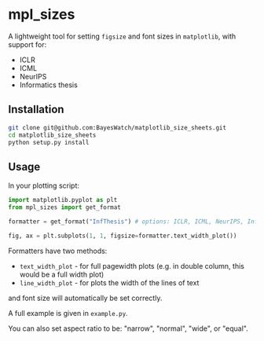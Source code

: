 # mpl_sizes

A lightweight tool for setting `figsize` and font sizes in `matplotlib`, with support for:

- ICLR
- ICML
- NeurIPS
- Informatics thesis 

## Installation
```bash
git clone git@github.com:BayesWatch/matplotlib_size_sheets.git
cd matplotlib_size_sheets 
python setup.py install
```

## Usage

In your plotting script: 

```python
import matplotlib.pyplot as plt
from mpl_sizes import get_format

formatter = get_format("InfThesis") # options: ICLR, ICML, NeurIPS, InfThesis

fig, ax = plt.subplots(1, 1, figsize=formatter.text_width_plot())
```

Formatters have two methods: 
- `text_width_plot` - for full pagewidth plots (e.g. in double column, this would be a full width plot)
- `line_width_plot` - for plots the width of the lines of text

and font size will automatically be set correctly. 

A full example is given in `example.py`. 

You can also set aspect ratio to be: "narrow", "normal", "wide", or "equal". 

